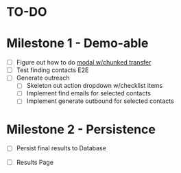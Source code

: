 # TO-DO


# Milestone 1 - Demo-able 
- [ ] Figure out how to do [modal w/chunked transfer](https://discord.com/channels/689892369998676007/1247700012952191049/1282255144913866823)
- [ ] Test finding contacts E2E
- [ ] Generate outreach
  - [ ] Skeleton out action dropdown w/checklist items
  - [ ] Implement find emails for selected contacts
  - [ ] Implement generate outbound for selected contacts 

# Milestone 2 - Persistence
- [ ] Persist final results to Database
- [ ] Results Page

